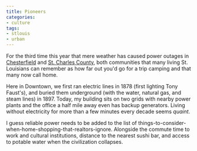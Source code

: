 ```yaml
---
title: Pioneers
categories:
- culture
tags:
- stlouis
- urban
---
```


For the third time this year that mere weather has caused power outages in [Chesterfield][1] and [St. Charles County][2], both communities that many living St. Louisians can remember as how far out you'd go for a trip camping and that many now call home.

Here in Downtown, we first ran electric lines in 1878 (first lighting Tony Faust's), and buried them underground (with the water, natural gas, and steam lines) in 1897.  Today, my building sits on two grids with nearby power plants and the office a half mile away even has backup generators.  Living without electricity for more than a few minutes every decade seems _quaint_.

I guess reliable power needs to be added to the list of things-to-consider-when-home-shopping-that-realtors-ignore.  Alongside the commute time to work and cultural institutions, distance to the nearest sushi bar, and access to potable water when the civilization collapses.

   [1]: http://durbinmedia.com/brandstorming/2007/01/power-outage-hits-chestefield-28.asp
   [2]: http://www.memestreams.net/users/elonka/blogid147992/
